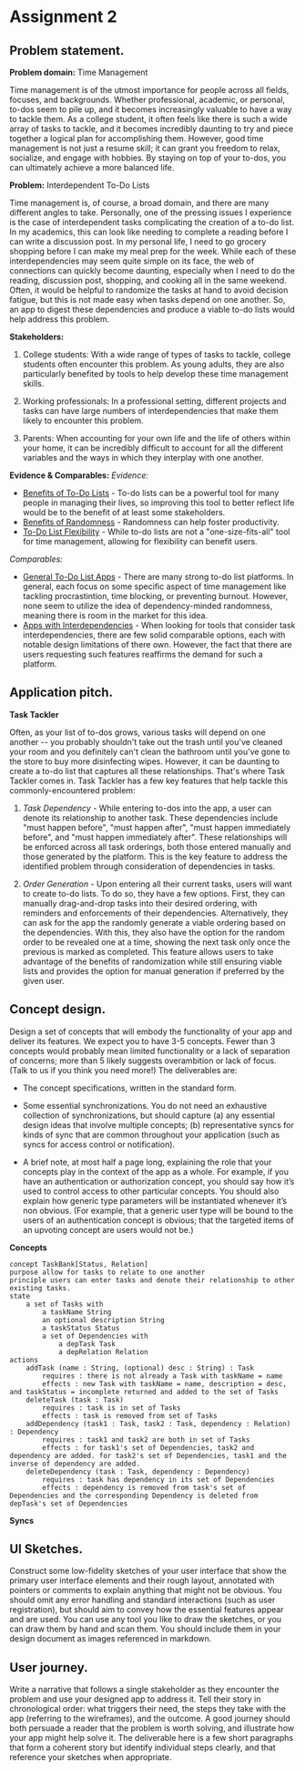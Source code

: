 # Assignment 2

## Problem statement.
**Problem domain:** Time Management 

Time management is of the utmost importance for people across all fields, focuses, and backgrounds. Whether professional, academic, or personal, to-dos seem to pile up, and it becomes increasingly valuable to have a way to tackle them. As a college student, it often feels like there is such a wide array of tasks to tackle, and it becomes incredibly daunting to try and piece together a logical plan for accomplishing them. However, good time management is not just a resume skill; it can grant you freedom to relax, socialize, and engage with hobbies. By staying on top of your to-dos, you can ultimately achieve a more balanced life. 

**Problem:** Interdependent To-Do Lists

Time management is, of course, a broad domain, and there are many different angles to take. Personally, one of the pressing issues I experience is the case of interdependent tasks complicating the creation of a to-do list. In my academics, this can look like needing to complete a reading before I can write a discussion post. In my personal life, I need to go grocery shopping before I can make my meal prep for the week. While each of these interdependencies may seem quite simple on its face, the web of connections can quickly become daunting, especially when I need to do the reading, discussion post, shopping, and cooking all in the same weekend. Often, it would be helpful to randomize the tasks at hand to avoid decision fatigue, but this is not made easy when tasks depend on one another. So, an app to digest these dependencies and produce a viable to-do lists would help address this problem.

**Stakeholders:**

1. College students: With a wide range of types of tasks to tackle, college students often encounter this problem. As young adults, they are also particularly benefited by tools to help develop these time management skills.

2. Working professionals: In a professional setting, different projects and tasks can have large numbers of interdependencies that make them likely to encounter this problem. 

3. Parents: When accounting for your own life and the life of others within your home, it can be incredibly difficult to account for all the different variables and the ways in which they interplay with one another. 

**Evidence & Comparables:** 
*Evidence:*
- [Benefits of To-Do Lists](https://hbr.org/2022/01/why-we-continue-to-rely-on-and-love-to-do-lists) - To-do lists can be a powerful tool for many people in managing their lives, so improving this tool to better reflect life would be to the benefit of at least some stakeholders.
- [Benefits of Randomness](https://medium.com/@haimson/using-randomness-to-improve-work-productivity-4c835d645204) - Randomness can help foster productivity.
- [To-Do List Flexibility](https://www.lifehack.org/articles/productivity/how-to-create-a-to-do-list-that-makes-you-smile.html#good-to-do-list) - While to-do lists are not a "one-size-fits-all" tool for time management, allowing for flexibility can benefit users.

*Comparables:*
- [General To-Do List Apps](https://zapier.com/blog/best-todo-list-apps/) - There are many strong to-do list platforms. In general, each focus on some specific aspect of time management like tackling procrastintion, time blocking, or preventing burnout. However, none seem to utilize the idea of dependency-minded randomness, meaning there is room in the market for this idea.
- [Apps with Interdependencies](https://www.reddit.com/r/productivity/comments/bkpwky/to_do_list_app_with_task_dependencies/) - When looking for tools that consider task interdependencies, there are few solid comparable options, each with notable design limitations of there own. However, the fact that there are users requesting such features reaffirms the demand for such a platform.


## Application pitch. 
**Task Tackler**

Often, as your list of to-dos grows, various tasks will depend on one another -- you probably shouldn't take out the trash until you've cleaned your room and you definitely can't clean the bathroom until you've gone to the store to buy more disinfecting wipes. However, it can be daunting to create a to-do list that captures all these relationships. That's where Task Tackler comes in. Task Tackler has a few key features that help tackle this commonly-encountered problem:

1. *Task Dependency* - While entering to-dos into the app, a user can denote its relationship to another task. These dependencies include "must happen before", "must happen after", "must happen immediately before", and "must happen immediately after". These relationships will be enforced across all task orderings, both those entered manually and those generated by the platform. This is the key feature to address the identified problem through consideration of dependencies in tasks.

2. *Order Generation* - Upon entering all their current tasks, users will want to create to-do lists. To do so, they have a few options. First, they can manually drag-and-drop tasks into their desired ordering, with reminders and enforcements of their dependencies. Alternatively, they can ask for the app the randomly generate a viable ordering based on the dependencies. With this, they also have the option for the random order to be revealed one at a time, showing the next task only once the previous is marked as completed. This feature allows users to take advantage of the benefits of randomization while still ensuring viable lists and provides the option for manual generation if preferred by the given user.

## Concept design. 
Design a set of concepts that will embody the functionality of your app and deliver its features. We expect you to have 3-5 concepts. Fewer than 3 concepts would probably mean limited functionality or a lack of separation of concerns; more than 5 likely suggests overambition or lack of focus. (Talk to us if you think you need more!) The deliverables are:

- The concept specifications, written in the standard form.

- Some essential synchronizations. You do not need an exhaustive collection of synchronizations, but should capture (a) any essential design ideas that involve multiple concepts; (b) representative syncs for kinds of sync that are common throughout your application (such as syncs for access control or notification).

- A brief note, at most half a page long, explaining the role that your concepts play in the context of the app as a whole. For example, if you have an authentication or authorization concept, you should say how it’s used to control access to other particular concepts. You should also explain how generic type parameters will be instantiated whenever it’s non obvious. (For example, that a generic user type will be bound to the users of an authentication concept is obvious; that the targeted items of an upvoting concept are users would not be.)

**Concepts**
```
concept TaskBank[Status, Relation]
purpose allow for tasks to relate to one another
principle users can enter tasks and denote their relationship to other existing tasks.
state
    a set of Tasks with 
        a taskName String
        an optional description String
        a taskStatus Status
        a set of Dependencies with
            a depTask Task
            a depRelation Relation
actions
    addTask (name : String, (optional) desc : String) : Task
        requires : there is not already a Task with taskName = name
        effects : new Task with taskName = name, description = desc, and taskStatus = incomplete returned and added to the set of Tasks
    deleteTask (task : Task) 
        requires : task is in set of Tasks
        effects : task is removed from set of Tasks
    addDependency (task1 : Task, task2 : Task, dependency : Relation) : Dependency
        requires : task1 and task2 are both in set of Tasks
        effects : for task1's set of Dependencies, task2 and dependency are added. for task2's set of Dependencies, task1 and the inverse of dependency are added.
    deleteDependency (task : Task, dependency : Dependency)
        requires : task has dependency in its set of Dependencies
        effects : dependency is removed from task's set of Dependencies and the corresponding Dependency is deleted from depTask's set of Dependencies
```

**Syncs**


## UI Sketches. 
Construct some low-fidelity sketches of your user interface that show the primary user interface elements and their rough layout, annotated with pointers or comments to explain anything that might not be obvious. You should omit any error handling and standard interactions (such as user registration), but should aim to convey how the essential features appear and are used. You can use any tool you like to draw the sketches, or you can draw them by hand and scan them. You should include them in your design document as images referenced in markdown.


## User journey. 
Write a narrative that follows a single stakeholder as they encounter the problem and use your designed app to address it. Tell their story in chronological order: what triggers their need, the steps they take with the app (referring to the wireframes), and the outcome. A good journey should both persuade a reader that the problem is worth solving, and illustrate how your app might help solve it. The deliverable here is a few short paragraphs that form a coherent story but identify individual steps clearly, and that reference your sketches when appropriate.